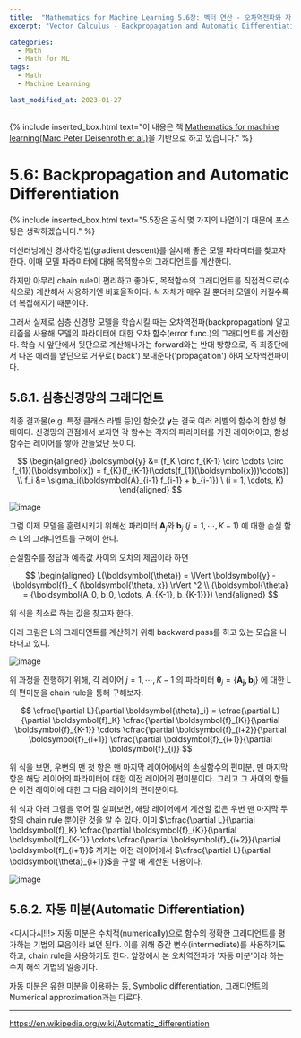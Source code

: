 ```yaml
---
title:  "Mathematics for Machine Learning 5.6장: 벡터 연산 - 오차역전파와 자동 미분"
excerpt: "Vector Calculus - Backpropagation and Automatic Differentiation"

categories:
  - Math
  - Math for ML
tags:
  - Math
  - Machine Learning

last_modified_at: 2023-01-27
---
```


{% include inserted_box.html text="이 내용은 책 <a href='https://mml-book.github.io/book/mml-book.pdf'>Mathematics for machine learning(Marc Peter Deisenroth et al.)</a>을 기반으로 하고 있습니다." %}

# 5.6: Backpropagation and Automatic Differentiation

{% include inserted_box.html text="5.5장은 공식 몇 가지의 나열이기 때문에 포스팅은 생략하겠습니다." %}

머신러닝에선 경사하강법(gradient descent)를 실시해 좋은 모델 파라미터를 찾고자 한다. 이때 모델 파라미터에 대해 목적함수의 그래디언트를 계산한다.

하지만 아무리 chain rule이 편리하고 좋아도, 목적함수의 그래디언트를 직접적으로(수식으로) 계산해서 사용하기엔 비효율적이다. 식 자체가 매우 길 뿐더러 모델이 커질수록 더 복잡해지기 때문이다.

그래서 실제로 심층 신경망 모델을 학습시킬 때는 오차역전파(backpropagation) 알고리즘을 사용해 모델의 파라미터에 대한 오차 함수(error func.)의 그래디언트를 계산한다. 학습 시 앞단에서 뒷단으로 계산해나가는 forward와는 반대 방향으로, 즉 최종단에서 나온 에러를 앞단으로 거꾸로('back') 보내준다('propagation') 하여 오차역전파이다.

## 5.6.1. 심층신경망의 그래디언트

최종 결과물(e.g. 특정 클래스 라벨 등)인 함숫값 $\boldsymbol{y}$는 결국 여러 레벨의 함수의 합성 형태이다. 신경망의 관점에서 보자면 각 함수는 각자의 파라미터를 가진 레이어이고, 함성함수는 레이어를 쌓아 만들었단 뜻이다.

$$
\begin{aligned}
  \boldsymbol{y} &= (f_K \circ f_{K-1} \circ \cdots \circ f_{1})(\boldsymbol{x}) = f_{K}(f_{K-1}(\cdots(f_{1}(\boldsymbol{x}))\cdots)) \\
  f_i &= \sigma_i(\boldsymbol{A}_{i-1} f_{i-1} + b_{i-1}) \ (i = 1, \cdots, K)
\end{aligned}
$$

![image](https://user-images.githubusercontent.com/69252153/214994215-93b70e08-df60-4538-bcd9-05bfee23691c.png)

그럼 이제 모델을 훈련시키기 위해선 파라미터 $\boldsymbol{A}_j$와 $\boldsymbol{b}_j$ ($j = 1, \cdots, K-1$) 에 대한 손실 함수 L의 그래디언트를 구해야 한다.

손실함수를 정답과 예측값 사이의 오차의 제곱이라 하면

$$
\begin{aligned}
  L(\boldsymbol{\theta}) = \lVert \boldsymbol{y} - \boldsymbol{f}_K (\boldsymbol{\theta, x}) \rVert ^2 \\
  (\boldsymbol{\theta} = {\boldsymbol{A_0, b_0, \cdots, A_{K-1}, b_{K-1}}})
\end{aligned}
$$

위 식을 최소로 하는 값을 찾고자 한다.

아래 그림은 L의 그래디언트를 계산하기 위해 backward pass를 하고 있는 모습을 나타내고 있다.

![image](https://user-images.githubusercontent.com/69252153/215030701-9d4bd91e-71f9-4145-9b71-567754d45f23.png)

위 과정을 진행하기 위해, 각 레이어 $j = 1, \cdots, K-1$ 의 파라미터 $\boldsymbol{\theta}_j = \{ \boldsymbol{A_j, b_j} \}$ 에 대한 L의 편미분을 chain rule을 통해 구해보자.

$$
\cfrac{\partial L}{\partial \boldsymbol{\theta}_i} = \cfrac{\partial L}{\partial \boldsymbol{f}_K} \cfrac{\partial \boldsymbol{f}_{K}}{\partial \boldsymbol{f}_{K-1}} \cdots \cfrac{\partial \boldsymbol{f}_{i+2}}{\partial \boldsymbol{f}_{i+1}} \cfrac{\partial \boldsymbol{f}_{i+1}}{\partial \boldsymbol{f}_{i}}
$$

위 식을 보면, 우변의 맨 첫 항은 맨 마지막 레이어에서의 손실함수의 편미분, 맨 마지막 항은 해당 레이어의 파라미터에 대한 이전 레이어의 편미분이다. 그리고 그 사이의 항들은 이전 레이어에 대한 그 다음 레이어의 편미분이다.

위 식과 아래 그림을 엮어 잘 살펴보면, 해당 레이어에서 계산할 값은 우변 맨 마지막 두 항의 chain rule 뿐이란 것을 알 수 있다. 이미 $\cfrac{\partial L}{\partial \boldsymbol{f}_K} \cfrac{\partial \boldsymbol{f}_{K}}{\partial \boldsymbol{f}_{K-1}} \cdots \cfrac{\partial \boldsymbol{f}_{i+2}}{\partial \boldsymbol{f}_{i+1}}$ 까지는 이전 레이어에서 $\cfrac{\partial L}{\partial \boldsymbol{\theta}_{i+1}}$을 구할 때 계산된 내용이다.

![image](https://user-images.githubusercontent.com/69252153/215031514-809d66b5-71f1-4737-af38-2802b54e518a.png)


## 5.6.2. 자동 미분(Automatic Differentiation)
<다시다시!!!>
자동 미분은 수치적(numerically)으로 함수의 정확한 그래디언트를 평가하는 기법의 모음이라 보면 된다. 이를 위해 중간 변수(intermediate)를 사용하기도 하고, chain rule을 사용하기도 한다. 앞장에서 본 오차역전파가 '자동 미분'이라 하는 수치 해석 기법의 일종이다.

자동 미분은 유한 미분을 이용하는 등, Symbolic differentiation, 그래디언트의 Numerical approximation과는 다르다. 





- - -

https://en.wikipedia.org/wiki/Automatic_differentiation
